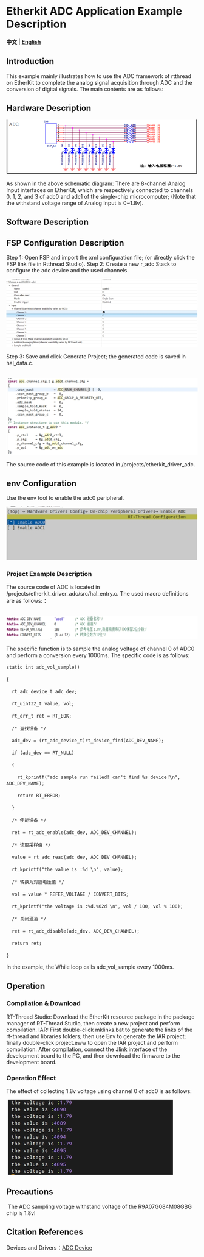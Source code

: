# Etherkit ADC Application Example Description

**中文** | [**English**](./README.md)

## Introduction

This example mainly illustrates how to use the ADC framework of rtthread on EtherKit to complete the analog signal acquisition through ADC and the conversion of digital signals. The main contents are as follows:

## Hardware Description

![image-20241121103638590](./figures/image-20241121103638590.png)

As shown in the above schematic diagram: There are 8-channel Analog Input interfaces on EtherKit, which are respectively connected to channels 0, 1, 2, and 3 of adc0 and adc1 of the single-chip microcomputer; (Note that the withstand voltage range of Analog Input is 0~1.8v).

## Software Description

## FSP Configuration Description

Step 1: Open FSP and import the xml configuration file; (or directly click the FSP link file in Rtthread Studio).
Step 2: Create a new r_adc Stack to configure the adc device and the used channels.

![image-20241121103645572](./figures/image-20241121103645572.png)

Step 3: Save and click Generate Project; the generated code is saved in hal_data.c.

​                                                                   ![image-20241121103700878](./figures/image-20241121103700878.png) 

The source code of this example is located in /projects/etherkit_driver_adc.

## env Configuration

Use the env tool to enable the adc0 peripheral.

![image-20241121103710539](./figures/image-20241121103710539.png)

### Project Example Description

The source code of ADC is located in /projects/etherkit_driver_adc/src/hal_entry.c.
The used macro definitions are as follows:：

​                                                                    ![image-20241121103731800](./figures/image-20241121103731800.png) 

The specific function is to sample the analog voltage of channel 0 of ADC0 and perform a conversion every 1000ms.
The specific code is as follows:

```
static int adc_vol_sample()

{

  rt_adc_device_t adc_dev;

  rt_uint32_t value, vol;

  rt_err_t ret = RT_EOK;

  /* 查找设备 */

  adc_dev = (rt_adc_device_t)rt_device_find(ADC_DEV_NAME);

  if (adc_dev == RT_NULL)

  {

​    rt_kprintf("adc sample run failed! can't find %s device!\n", ADC_DEV_NAME);

​    return RT_ERROR;

  }

  /* 使能设备 */

  ret = rt_adc_enable(adc_dev, ADC_DEV_CHANNEL);

  /* 读取采样值 */

  value = rt_adc_read(adc_dev, ADC_DEV_CHANNEL);

  rt_kprintf("the value is :%d \n", value);

  /* 转换为对应电压值 */

  vol = value * REFER_VOLTAGE / CONVERT_BITS;

  rt_kprintf("the voltage is :%d.%02d \n", vol / 100, vol % 100);

  /* 关闭通道 */

  ret = rt_adc_disable(adc_dev, ADC_DEV_CHANNEL);

  return ret;

}
```



 

In the example, the While loop calls adc_vol_sample every 1000ms.

 

## Operation

### Compilation & Download

RT-Thread Studio: Download the EtherKit resource package in the package manager of RT-Thread Studio, then create a new project and perform compilation.
IAR: First double-click mklinks.bat to generate the links of the rt-thread and libraries folders; then use Env to generate the IAR project; finally double-click project.eww to open the IAR project and perform compilation.
After compilation, connect the Jlink interface of the development board to the PC, and then download the firmware to the development board.

### Operation Effect

The effect of collecting 1.8v voltage using channel 0 of adc0 is as follows:

​                                                      ![image-20241121103743949](./figures/image-20241121103743949.png) 

## Precautions

​	The ADC sampling voltage withstand voltage of the R9A07G084M08GBG chip is 1.8v!

## Citation References

Devices and Drivers：[ADC Device](#/rt-thread-version/rt-thread-standard/programming-manual/device/adc/adc)

 
